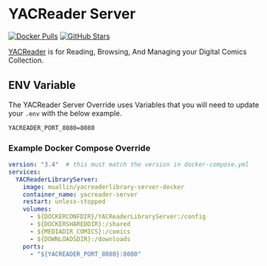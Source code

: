 # YACReader Server

[![Docker Pulls](https://img.shields.io/docker/pulls/muallin/yacreaderlibrary-server-docker?style=flat-square&color=607D8B&label=docker%20pulls&logo=docker)](https://hub.docker.com/r/muallin/yacreaderlibrary-server-docker)
[![GitHub Stars](https://img.shields.io/github/stars/josetesan/yacreaderlibrary-server-docker?style=flat-square&color=607D8B&label=github%20stars&logo=github)](https://github.com/josetesan/yacreaderlibrary-server-docker)

[YACReader](https://www.yacreader.com/) is for Reading, Browsing, And Managing your Digital Comics Collection.

## ENV Variable

The YACReader Server Override uses Variables that you will need to update your `.env` with the below example.

```ENV
YACREADER_PORT_8080=8080
```

### Example Docker Compose Override

```yaml
version: "3.4"  # this must match the version in docker-compose.yml
services:
  YACReaderLibraryServer:
    image: muallin/yacreaderlibrary-server-docker
    container_name: yacreader-server
    restart: unless-stopped
    volumes:
      - ${DOCKERCONFDIR}/YACReaderLibraryServer:/config
      - ${DOCKERSHAREDDIR}:/shared
      - ${MEDIADIR_COMICS}:/comics
      - ${DOWNLOADSDIR}:/downloads
    ports:
      - "${YACREADER_PORT_8080}:8080"
```
